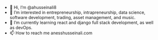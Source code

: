 - 👋 Hi, I’m @ahusseinali8
- 👀 I’m interested in entrepreneurship, intrapreneurship, data science, software development, trading, asset management, and music.
- 🌱 I’m currently learning react and django full stack development, as well as devOps.
- 📫 How to reach me anesshusseinali.com

<!---
ahusseinali8/ahusseinali8 is a ✨ special ✨ repository because its `README.md` (this file) appears on your GitHub profile.
You can click the Preview link to take a look at your changes.
--->
